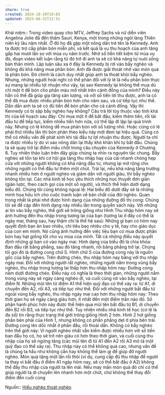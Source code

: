 ```yaml
---
share: true
created: 2024-10-20T19:03
updated: 2025-08-31T12:51
---
```

Khái niệm:: 
Trong video quay cho MTV, Jeffrey Sachs và nữ diễn viên Angelina Jolie đã đến thăm Sauri, Kenya, một trong những ngôi làng Thiên niên kỷ lâu năm nhất. Ở đó họ đã gặp một nông dân trẻ tên là Kennedy. Anh ta được trợ cấp phân bón miễn phí, và kết quả là vụ thu hoạch của anh tăng gấp hai mươi lần so với mùa vụ năm trước. Nhờ số tiền tiết kiệm từ mùa vụ đó, đoạn video kết luận rằng từ đó trở đi anh ta sẽ có khả năng tự nuôi sống bản thân mình. Lập luận sâu xa ở đây là Kennedy bị rơi vào bẫy nghèo và không đủ khả năng mua phân bón: Anh đã được giải thoát nhờ vào món quà là phân bón. Đó chính là cách duy nhất giúp anh ta thoát khỏi bẫy nghèo. Nhưng, những người hoài nghi có thể phản đối với lý lẽ là nếu phân bón thực sự mang lại nhiều lợi nhuận như vậy, tại sao Kennedy lại không thể mua dù chỉ một ít để bón cho phần màu mỡ nhất trên cánh đồng của mình? Điều này hẳn có thể đã giúp gia tăng sản lượng, và với số tiền lời thu được, anh ta có thể đã mua được nhiều phân bón hơn cho năm sau, và cứ tiếp tục như thế. Dần dần anh ta sẽ có đủ tiền để bón phân cho cả cánh đồng. Vậy thì Kennedy có bị sập bẫy nghèo hay không? Câu trả lời tùy thuộc vào tính khả thi của kế hoạch sau đây: Chỉ mua một ít để bắt đầu, kiếm thêm tiền, rồi tái đầu tư để tiếp tục, kiếm nhiều tiền hơn nữa, cứ thế lặp đi lặp lại quá trình này. Nhưng có lẽ không dễ mua phân bón với số lượng nhỏ. Hoặc cũng có lẽ phải thử nhiều lần thì bón phân theo kiểu này mới đem lại hiệu quả. Cũng có thể có nhiều vấn đề phát sinh khi tái đầu tư lợi nhuận thu được. Người ta chỉ ra được nhiều lý do vì sao nông dân lại thấy khó khăn khi tự bắt đầu. Chúng ta sẽ quay trở lại điểm mấu chốt trong câu chuyện của Kennedy ở Chương 8. Tuy nhiên thảo luận trên đây giúp chúng ta nhìn ra nguyên tắc chung. Bẫy nghèo sẽ tồn tại khi cơ hội gia tăng thu nhập hay của cải nhanh chóng hẹp cửa với những người không có khả năng đầu tư, nhưng lại mở rộng cho những người có thể đầu tư thêm một chút. Trái lại, nếu khả năng tăng trưởng nhanh nhiều hơn ở người nghèo và giảm dần với người giàu, thì bẫy nghèo không tồn tại. Các nhà kinh tế học yêu thích những học thuyết đơn giản (giản lược, theo cách gọi của một số người), và thích thể hiện dưới dạng biểu đồ. Chúng tôi cũng không ngoại lệ: Hai biểu đồ dưới đây sẽ là những minh họa hữu ích cho cuộc tranh luận về bản chất của đói nghèo. Quan trọng nhất là phải nhớ được hình dạng của những đường đồ thị cong: Chúng tôi sẽ đề cập đến hình dạng này nhiều lần trong quyển sách này. Với những ai tin vào bẫy nghèo, thế giới sẽ trông giống như Hình Thu nhập hôm nay sẽ ảnh hưởng đến thu nhập trong tương lai của bạn (tương lai ở đây có thể là ngày mai, tháng sau, hay thậm chí là thế hệ sau): Những gì bạn có hôm nay quyết định bạn ăn bao nhiêu, chi tiêu bao nhiêu cho y tế, hay cho giáo dục của con em mình. Nó cũng ảnh hưởng đến việc liệu bạn có mua được phân bón hay hạt giống tốt cho vụ mùa của mình. Tất cả những điều này quyết định những gì bạn có vào ngày mai. Hình dạng của biểu đồ là chìa khóa: Ban đầu rất bằng phẳng, sau đó tăng nhanh, rồi bằng phẳng trở lại. Chúng tôi gọi đó là đường cong chữ S. Hình chữ S của đường cong này là nguồn gốc của bẫy nghèo. Trên đường chéo, thu nhập hôm nay bằng với thu nhập ngày mai. Đối với những người rất nghèo, những người nằm trong vùng bẫy nghèo, thu nhập trong tương lai thấp hơn thu nhập hôm nay: Đường cong nằm dưới đường chéo. Điều này có nghĩa là theo thời gian, những người nằm trong vùng này sẽ ngày càng nghèo đi, và cuối cũng rơi vào bẫy nghèo, tại điểm N. Những mũi tên từ điểm A1 thể hiện quỹ đạo có thể xảy ra: từ A1, di chuyển đến A2, rồi A3, và tiếp tục như thế. Đối với những người bắt đầu từ ngoài vùng bẫy nghèo, thu nhập ngày mai cao hơn thu nhập hôm nay: Theo thời gian họ sẽ ngày càng giàu hơn, ít nhất đến một điểm trần nào đó. Số phận hạnh phúc hơn này được thể hiện qua mũi tên bắt đầu từ B1, di chuyển đến B2 rồi B3, và tiếp tục như thế. Tuy nhiên nhiều nhà kinh tế học (có lẽ là đa số) tin rằng thực trạng thế giới trông giống Hình 2 hơn. Hình 2 hơi giống phần bên phải của Hình 1, nhưng không có phần phẳng dẹt ở phía bên trái. Đường cong lên dốc nhất ở phần đầu, rồi thoải dần. Không có bẫy nghèo trên thế giới này: Vì người nghèo nhất vẫn kiếm được nhiều hơn với số tiền ban đầu họ có, họ sẽ trở nên giàu có hơn theo thời gian, và cuối cùng thu nhập của họ sẽ ngừng tăng (các mũi tên đi từ A1 đến A2 rồi A3 mô tả một quỹ đạo có thể xảy ra). Thu nhập này có thể không quá cao, nhưng vấn đề là chúng ta hầu như không cần hay không thể làm gì để giúp đỡ người nghèo. Món quà tặng một lần rồi thôi (ví dụ, cung cấp đủ thu nhập để người ta thay vì bắt đầu ở điểm A1 ngày hôm nay, sẽ có thể bắt đầu ở A2) không thể đẩy thu nhập của người ta lên mãi. Nếu may mắn món quà đó chỉ có thể giúp người ta di chuyển lên nhanh hơn một chút, chứ không thể thay đổi điểm đến cuối cùng

Nguồn:: [Hiểu nghèo thoát nghèo](../../%CE%9E%20Ngu%E1%BB%93n/Hi%E1%BB%83u%20ngh%C3%A8o%20tho%C3%A1t%20ngh%C3%A8o.md)
